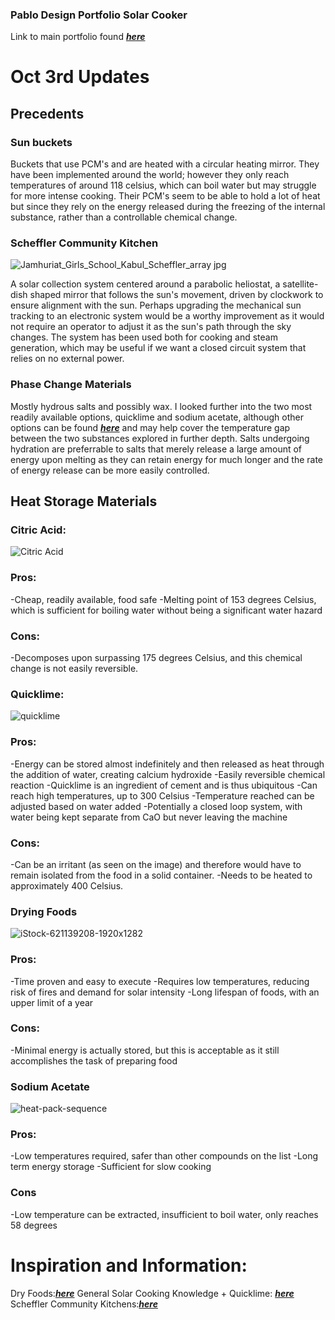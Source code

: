 ### Pablo Design Portfolio Solar Cooker

Link to main portfolio found [***here***](https://pabloarroyo2002.github.io/Rapid-Prototyping_22.03/)

# Oct 3rd Updates

## Precedents

### Sun buckets
Buckets that use PCM's and are heated with a circular heating mirror. They have been implemented around the world; however they only reach temperatures of around 118 celsius, which can boil water but may struggle for more intense cooking. Their PCM's seem to be able to hold a lot of heat but since they rely on the energy released during the freezing of the internal substance, rather than a controllable chemical change.

### Scheffler Community Kitchen
![Jamhuriat_Girls_School_Kabul_Scheffler_array jpg](https://user-images.githubusercontent.com/90800298/135788378-d0396105-ee9b-4113-83a2-f766e9d11adb.jpg)

A solar collection system centered around a parabolic heliostat, a satellite-dish shaped mirror that follows the sun's movement, driven by clockwork to ensure alignment with the sun. Perhaps upgrading the mechanical sun tracking to an electronic system would be a worthy improvement as it would not require an operator to adjust it as the sun's path through the sky changes. The system has been used both for cooking and steam generation, which may be useful if we want a closed circuit system that relies on no external power.

### Phase Change Materials 
Mostly hydrous salts and possibly wax. I looked further into the two most readily available options, quicklime and sodium acetate, although other options can be found [***here***](https://www.sciencedirect.com/topics/engineering/salt-hydrate) and may help cover the temperature gap between the two substances explored in further depth. Salts undergoing hydration are preferrable to salts that merely release a large amount of energy upon melting as they can retain energy for much longer and the rate of energy release can be more easily controlled.

## Heat Storage Materials

### Citric Acid:
![Citric Acid](https://user-images.githubusercontent.com/90800298/135784281-13f233fc-5425-4067-ba3a-162918caec41.jpeg)


### Pros:
-Cheap, readily available, food safe
-Melting point of 153 degrees Celsius, which is sufficient for boiling water without being a significant water hazard

### Cons:
-Decomposes upon surpassing 175 degrees Celsius, and this chemical change is not easily reversible.


### Quicklime:
![quicklime](https://user-images.githubusercontent.com/90800298/135785145-0bff392d-5d10-474c-bd8c-1fbf081204b2.jpeg)


### Pros: 
-Energy can be stored almost indefinitely and then released as heat through the addition of water, creating calcium hydroxide
-Easily reversible chemical reaction
-Quicklime is an ingredient of cement and is thus ubiquitous
-Can reach high temperatures, up to 300 Celsius
-Temperature reached can be adjusted based on water added
-Potentially a closed loop system, with water being kept separate from CaO but never leaving the machine

### Cons:
-Can be an irritant (as seen on the image) and therefore would have to remain isolated from the food in a solid container.
-Needs to be heated to approximately 400 Celsius.

### Drying Foods


![iStock-621139208-1920x1282](https://user-images.githubusercontent.com/90800298/135785776-8036a9e3-a6e1-4b92-a7e2-f065d9574dda.jpeg)

### Pros:
-Time proven and easy to execute
-Requires low temperatures, reducing risk of fires and demand for solar intensity
-Long lifespan of foods, with an upper limit of a year

### Cons:
-Minimal energy is actually stored, but this is acceptable as it still accomplishes the task of preparing food

### Sodium Acetate
![heat-pack-sequence](https://user-images.githubusercontent.com/90800298/135787198-5d3a8322-7de9-4d73-8c97-8aadf041d18a.jpeg)

### Pros:
-Low temperatures required, safer than other compounds on the list
-Long term energy storage
-Sufficient for slow cooking

### Cons
-Low temperature can be extracted, insufficient to boil water, only reaches 58 degrees




# Inspiration and Information:
Dry Foods:[***here***](https://hgic.clemson.edu/factsheet/drying-foods/)
General Solar Cooking Knowledge + Quicklime: [***here***](https://solarcooking.fandom.com/wiki/Heat_storage#Types_of_heat_storage)
Scheffler Community Kitchens:[***here***](https://solarcooking.fandom.com/wiki/Scheffler_Community_Kitchen)
